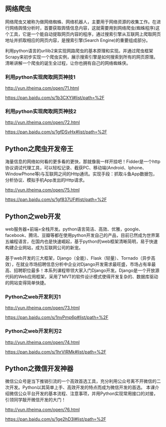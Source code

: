 ## 网络爬虫

网络爬虫又被称为做网络蜘蛛、网络机器人，主要用于网络资源的收集工作。在进行网络舆情分析时，首要获取舆情信息内容，这就需要用到网络爬虫(蜘蛛程序)这个工具，它是一个能自动提取网页内容的程序，通过搜索引擎从互联网上爬取网页地址并抓取相应的网页内容，是搜索引擎(Search Engine)的重要组成部分。

利用python语言的urllib2来实现网路爬虫的基本原理和实现。并通过爬虫框架Scrapy来初步实现一个爬虫实例，展示搜索引擎是如何搜索到所有的网页原理。清晰讲解一个爬虫的诞生全过程，让你也拥有自己的网络蜘蛛侠。

### 利用python实现爬取网页神技1

http://yun.itheima.com/open/71.html

https://pan.baidu.com/s/1b3CXYI#list/path=%2F

### 利用python实现爬取网页神技2

http://yun.itheima.com/open/72.html

https://pan.baidu.com/s/1gfDSvHx#list/path=%2F

## Python之爬虫开发帝王

海量信息的网络如何看的更多看的更快，那就像我一样开挂吧！Fidder是一个http协议调试代理工具，可以轻松记录、截获PC、移动端(Android、Iphone、WindowPhone等)与互联网之间的Http通讯。实现手段：抓取斗鱼App数据包，分析协议、模拟手机App发出的Http请求。

http://yun.itheima.com/open/75.html

https://pan.baidu.com/s/1gf837UF#list/path=%2F

## Python之web开发

web服务器+前端=全栈开发。python语言简洁、高效、优雅，google、facebook、腾讯、豆瓣等都在使用python开发自己的产品，目前已然成为世界第五编程语言，在国内也是快速崛起，基于python的web框架清晰简明，易于快速构建企业网站，成为互联网公司的新宠。

基于web开发的三大框架，Django（全能）、Flask（轻量）、Tornado（异步高效），在就业市场招聘信息分析中企业对Django开发需求最旺盛，市场占有率最高、招聘职位最多！本系列课程带领大家入门Django开发。Django是一个开放源代码的Web应用框架，采用了MVT的软件设计模式使得开发复杂的、数据库驱动的网站变得简单快捷。

### Python之web开发利刃1

http://yun.itheima.com/open/73.html

https://pan.baidu.com/s/1nvPmp6p#list/path=%2F

### Python之web开发利刃2

http://yun.itheima.com/open/74.html

https://pan.baidu.com/s/1hrVlRMk#list/path=%2F

## Python之微信开发神器

微信公众号是当下推销引流的一个高效首选工具，充分利用公众号离不开微信的二次开发。Python以其简单上手、高效开发的特点而成为微信开发的首选。 本课介绍微信公众平台开发的基本流程、注意事项，并用Python实现常用接口的对接，引领同学敲开微信开发的大门！

http://yun.itheima.com/open/76.html

https://pan.baidu.com/s/1ge2hD3l#list/path=%2F